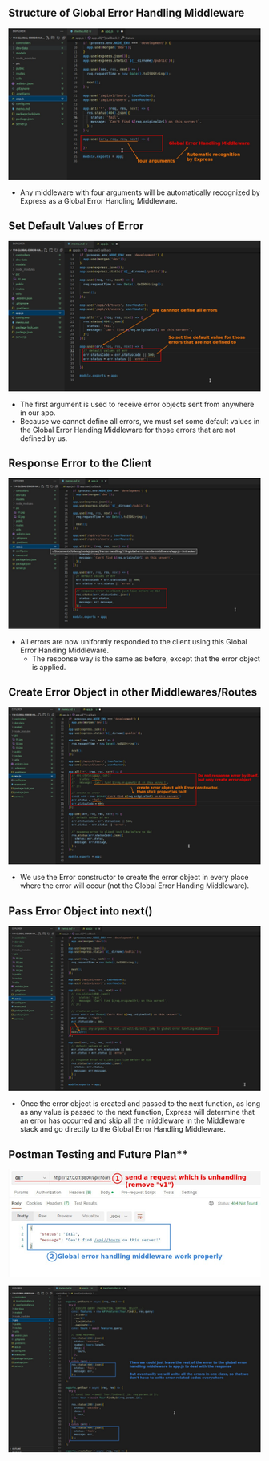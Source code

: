 ## **Structure of Global Error Handling Middleware**

![Alt four args middleware = global error handling middleware](pic/01.jpg)

- Any middleware with four arguments will be automatically recognized by Express as a Global Error Handling Middleware.

## **Set Default Values of Error**

![Alt default error values](pic/02.jpg)

- The first argument is used to receive error objects sent from anywhere in our app.
- Because we cannot define all errors, we must set some default values in the Global Error Handing Middleware for those errors that are not defined by us.

## **Response Error to the Client**

![Alt response just like before](pic/03.jpg)

- All errors are now uniformly responded to the client using this Global Error Handing Middleware.
  - The response way is the same as before, except that the error object is applied.

## **Create Error Object in other Middlewares/Routes**

![Alt create error object in other middleware/route](pic/04.jpg)

- We use the Error constructor to create the error object in every place where the error will occur (not the Global Error Handing Middleware).

## **Pass Error Object into next()**

![Alt pass arg to next = jump to global error handing middleware](pic/05.jpg)

- Once the error object is created and passed to the next function, as long as any value is passed to the next function, Express will determine that an error has occurred and skip all the middleware in the Middleware stack and go directly to the Global Error Handling Middleware.

## Postman Testing and Future Plan\*\*

![Alt postman test](pic/06.jpg)

![Alt work in the future](pic/07.jpg)
